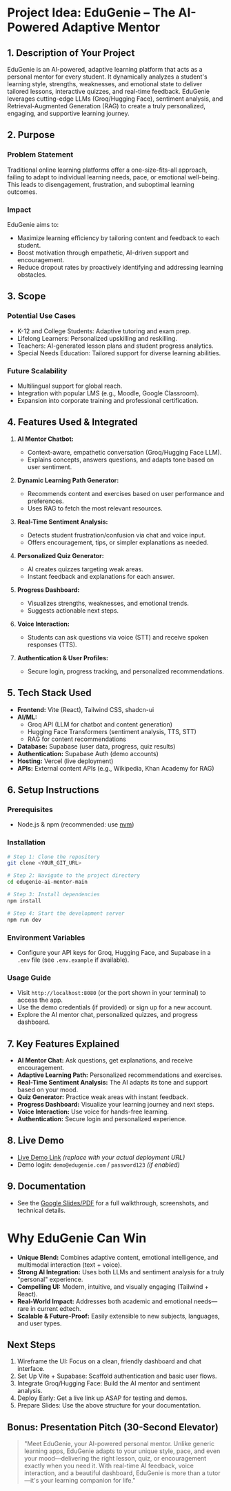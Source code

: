 # Project Idea: EduGenie – The AI-Powered Adaptive Mentor

## 1. Description of Your Project

EduGenie is an AI-powered, adaptive learning platform that acts as a personal mentor for every student. It dynamically analyzes a student's learning style, strengths, weaknesses, and emotional state to deliver tailored lessons, interactive quizzes, and real-time feedback. EduGenie leverages cutting-edge LLMs (Groq/Hugging Face), sentiment analysis, and Retrieval-Augmented Generation (RAG) to create a truly personalized, engaging, and supportive learning journey.

## 2. Purpose

### Problem Statement
Traditional online learning platforms offer a one-size-fits-all approach, failing to adapt to individual learning needs, pace, or emotional well-being. This leads to disengagement, frustration, and suboptimal learning outcomes.

### Impact
EduGenie aims to:
- Maximize learning efficiency by tailoring content and feedback to each student.
- Boost motivation through empathetic, AI-driven support and encouragement.
- Reduce dropout rates by proactively identifying and addressing learning obstacles.

## 3. Scope

### Potential Use Cases
- K-12 and College Students: Adaptive tutoring and exam prep.
- Lifelong Learners: Personalized upskilling and reskilling.
- Teachers: AI-generated lesson plans and student progress analytics.
- Special Needs Education: Tailored support for diverse learning abilities.

### Future Scalability
- Multilingual support for global reach.
- Integration with popular LMS (e.g., Moodle, Google Classroom).
- Expansion into corporate training and professional certification.

## 4. Features Used & Integrated

1. **AI Mentor Chatbot:**  
   - Context-aware, empathetic conversation (Groq/Hugging Face LLM).
   - Explains concepts, answers questions, and adapts tone based on user sentiment.

2. **Dynamic Learning Path Generator:**  
   - Recommends content and exercises based on user performance and preferences.
   - Uses RAG to fetch the most relevant resources.

3. **Real-Time Sentiment Analysis:**  
   - Detects student frustration/confusion via chat and voice input.
   - Offers encouragement, tips, or simpler explanations as needed.

4. **Personalized Quiz Generator:**  
   - AI creates quizzes targeting weak areas.
   - Instant feedback and explanations for each answer.

5. **Progress Dashboard:**  
   - Visualizes strengths, weaknesses, and emotional trends.
   - Suggests actionable next steps.

6. **Voice Interaction:**  
   - Students can ask questions via voice (STT) and receive spoken responses (TTS).

7. **Authentication & User Profiles:**  
   - Secure login, progress tracking, and personalized recommendations.

## 5. Tech Stack Used

- **Frontend:** Vite (React), Tailwind CSS, shadcn-ui
- **AI/ML:**  
  - Groq API (LLM for chatbot and content generation)
  - Hugging Face Transformers (sentiment analysis, TTS, STT)
  - RAG for content recommendations
- **Database:** Supabase (user data, progress, quiz results)
- **Authentication:** Supabase Auth (demo accounts)
- **Hosting:** Vercel (live deployment)
- **APIs:** External content APIs (e.g., Wikipedia, Khan Academy for RAG)

## 6. Setup Instructions

### Prerequisites
- Node.js & npm (recommended: use [nvm](https://github.com/nvm-sh/nvm#installing-and-updating))

### Installation
```sh
# Step 1: Clone the repository
git clone <YOUR_GIT_URL>

# Step 2: Navigate to the project directory
cd edugenie-ai-mentor-main

# Step 3: Install dependencies
npm install

# Step 4: Start the development server
npm run dev
```

### Environment Variables
- Configure your API keys for Groq, Hugging Face, and Supabase in a `.env` file (see `.env.example` if available).

### Usage Guide
- Visit `http://localhost:8080` (or the port shown in your terminal) to access the app.
- Use the demo credentials (if provided) or sign up for a new account.
- Explore the AI mentor chat, personalized quizzes, and progress dashboard.

## 7. Key Features Explained
- **AI Mentor Chat:** Ask questions, get explanations, and receive encouragement.
- **Adaptive Learning Path:** Personalized recommendations and exercises.
- **Real-Time Sentiment Analysis:** The AI adapts its tone and support based on your mood.
- **Quiz Generator:** Practice weak areas with instant feedback.
- **Progress Dashboard:** Visualize your learning journey and next steps.
- **Voice Interaction:** Use voice for hands-free learning.
- **Authentication:** Secure login and personalized experience.

## 8. Live Demo
- [Live Demo Link](https://your-vercel-demo-link.com) *(replace with your actual deployment URL)*
- Demo login: `demo@edugenie.com` / `password123` *(if enabled)*

## 9. Documentation
- See the [Google Slides/PDF](#) for a full walkthrough, screenshots, and technical details.

# Why EduGenie Can Win

- **Unique Blend:** Combines adaptive content, emotional intelligence, and multimodal interaction (text + voice).
- **Strong AI Integration:** Uses both LLMs and sentiment analysis for a truly "personal" experience.
- **Compelling UI:** Modern, intuitive, and visually engaging (Tailwind + React).
- **Real-World Impact:** Addresses both academic and emotional needs—rare in current edtech.
- **Scalable & Future-Proof:** Easily extensible to new subjects, languages, and user types.

## Next Steps

1. Wireframe the UI: Focus on a clean, friendly dashboard and chat interface.
2. Set Up Vite + Supabase: Scaffold authentication and basic user flows.
3. Integrate Groq/Hugging Face: Build the AI mentor and sentiment analysis.
4. Deploy Early: Get a live link up ASAP for testing and demos.
5. Prepare Slides: Use the above structure for your documentation.

## Bonus: Presentation Pitch (30-Second Elevator)

> "Meet EduGenie, your AI-powered personal mentor. Unlike generic learning apps, EduGenie adapts to your unique style, pace, and even your mood—delivering the right lesson, quiz, or encouragement exactly when you need it. With real-time AI feedback, voice interaction, and a beautiful dashboard, EduGenie is more than a tutor—it's your learning companion for life."
